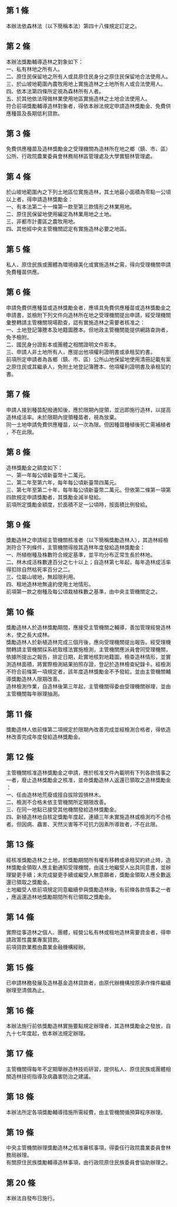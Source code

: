 第 1 條
-------
本辦法依森林法（以下簡稱本法）第四十八條規定訂定之。

第 2 條
-------
本辦法獎勵輔導造林之對象如下：  
一、私有林地之所有人。  
二、原住民保留地之所有人或具原住民身分之原住民保留地合法使用人。  
三、於山坡地範圍內農牧用地上實施造林之土地所有人或合法使用人。  
四、依本法第四條所定視為森林所有人者。  
五、於其他依法得做林業使用地區實施造林之土地合法使用人。  
符合前項獎勵輔導造林對象者，得依本辦法規定申請造林獎勵金、免費供  
應種苗及長期低利貸款。

第 3 條
-------
免費供應種苗及造林獎勵金之受理機關為造林所在地之鄉（鎮、市、區）  
公所、行政院農業委員會林務局林區管理處及大學實驗林管理處。

第 4 條
-------
於山坡地範圍內之下列土地區位實施造林，其土地最小面積為零點一公頃  
以上者，得申請造林獎勵金：  
一、有本法第二十一條第一款至第三款情形之林業用地。  
二、原住民保留地使用編定為林業用地之土地。  
三、非都市計畫區之農牧用地。  
四、其他經中央主管機關認定有實施造林必要之地區。

第 5 條
-------
私人、原住民族或團體為環境綠美化或實施造林之需，得向受理機關申請  
免費種苗供應。

第 6 條
-------
申請免費供應種苗或造林獎勵金者，應填具免費供應種苗或造林獎勵金之  
申請書，並檢附下列文件向造林所在地之受理機關提出申請，經受理機關  
彙整轉請主管機關現場勘查，認有實施造林之需要者核准之：  
一、土地登記簿謄本及地籍圖謄本。但地政主管機關能提供網路查詢者，  
    免予檢附。  
二、國民身分證影本或團體之相關證明文件影本。  
三、申請人非土地所有人，應提出他項權利證明書或承租契約書。  
前項所定申請者為各鄉（鎮、市、區）公所山地保留地使用清冊記載有案  
之原住民或其繼承人，免附土地登記簿謄本、他項權利證明書及承租契約  
書。

第 7 條
-------
申請人接到種苗配撥通知後，應於限期內提領，並迅即施行造林，以提高  
造林成活率。未於限期內提領種苗者，視為放棄。  
同一土地申請免費供應種苗，以一次為限。但因種苗種植後死亡需補植者  
，不在此限。

第 8 條
-------
造林獎勵金之額度如下：  
一、第一年每公頃新臺幣十二萬元。  
二、第二年至第六年，每年每公頃新臺幣四萬元。  
三、第七年至第二十年，每年每公頃新臺幣二萬元。但依第二條第一項第  
    四款規定申請獎勵者，其獎勵金減半發給。  
前項所定獎勵金額度，於面積不足一公頃時，按面積比例發給。

第 9 條
-------
獎勵造林之申請經主管機關核准者（以下簡稱獎勵造林人），其造林經檢  
測符合下列條件，主管機關得按其造林年度發給造林獎勵金：  
一、所植樹種及株數符合規定基準，並平均分布正常生長於林地。  
二、林木成活株數達百分之七十以上；自造林第七年起，每年造林成活率  
    得扣除自然枯死率百分之二。  
三、位屬山坡地，無超限利用。  
四、租地造林地無違約使用土地情形。  
前項第一款之樹種及每公頃栽植株數之基準，由中央主管機關定之。

第 10 條
--------
獎勵造林人於造林獎勵期間，應接受主管機關之輔導，善加管理經營造林  
木，使之長大成林。  
獎勵造林人於新植造林完成三個月後，應向受理機關提出報告。經受理機  
關轉請主管機關採系統取樣法實施檢測，主管機關應派員會同受理機關，  
依據所提出之報告，排定日期，赴實地核對地籍圖，檢查造林情形，並實  
測造林面積，將實際檢測結果拍照存證，登記於造林檢查紀錄卡。經檢測  
不符合前條第一項規定者，該年度造林獎勵金不予發給，並由主管機關輔  
導獎勵造林人限期改善。  
造林檢測作業，自造林後第三年起，主管機關得委由受理機關辦理，並由  
主管機關每年辦理抽測。

第 11 條
--------
獎勵造林人依前條第二項規定於限期內改善完成並經檢測合格者，得依造  
林改善完成年度發給造林獎勵金。

第 12 條
--------
主管機關核准造林獎勵金之申請，應於核准文件內載明有下列各款情事之  
一者，廢止造林獎勵金之核准，並命獎勵造林人返還已領取之造林獎勵金  
：  
一、任由造林地荒廢或擅自拔除毀損林木。  
二、檢測不合格未依主管機關所定期限改善。  
三、在同一地點已接受其他機關發給造林獎勵金。  
四、新植造林地自核定獎勵年度起，連續三年未實施造林或檢測均不合格  
    者。但因病、蟲害、天然災害等不可抗力因素所導致者，不在此限。

第 13 條
--------
經核准獎勵造林之土地，於獎勵期間所有權有移轉或承租契約終止時，造  
林獎勵金領取人應主動通知受理機關，由該土地繼受人出具同意書，並辦  
理變更手續；未完成變更手續或繼受人無意願者，獎勵金領取人應全數返  
還已領取之獎勵金。  
土地繼受人依前項規定同意繼續參與獎勵造林後，有前條各款情事之一者  
，應返還造林地獎勵期間所有已領取之獎勵金。

第 14 條
--------
實際從事造林之個人、團體，經營公私有林或租地造林需要資金者，得申  
請政策性農業專案貸款。  
前項貸款業務由農業金融機構經辦。

第 15 條
--------
已申請林務發展及造林基金造林貸款者，由原代辦機構按原承作條件繼續  
辦理至清償為止。

第 16 條
--------
本辦法施行前依獎勵造林實施要點規定辦理者，其造林獎勵金之發放，自  
九十七年度起，依本辦法規定辦理。

第 17 條
--------
主管機關得每年不定期舉辦造林技術研習，提供私人、原住民族或團體相  
關造林技術指導及病蟲害防治之建議。

第 18 條
--------
本辦法所定各項獎勵輔導措施所需經費，由主管機關循預算程序辦理。

第 19 條
--------
中央主管機關辦理獎勵造林之核准審核事項，得委任行政院農業委員會林  
務局辦理。  
有關原住民族獎勵輔導造林事項，由行政院原住民族委員會協助辦理之。

第 20 條
--------
本辦法自發布日施行。

